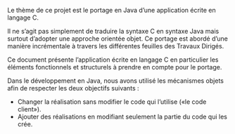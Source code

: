 Le thème de ce projet est le portage en Java d’une application écrite en langage C.

Il ne s’agit pas simplement de traduire la syntaxe C en syntaxe Java mais surtout d’adopter une approche orientée objet. Ce portage est abordé d’une manière incrémentale à travers les différentes feuilles des Travaux Dirigés.

Ce document présente l’application écrite en langage C en particulier les éléments fonctionnels et structurels à prendre en compte pour le portage.

Dans le développement en Java, nous avons utilisé les mécanismes objets afin de respecter les deux objectifs suivants :

- Changer la réalisation sans modifier le code qui l’utilise («le code client»).
- Ajouter des réalisations en modifiant seulement la partie du code qui les crée.
